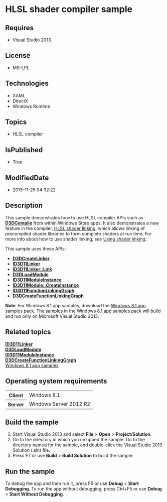 # HLSL shader compiler sample
## Requires
* Visual Studio 2013
## License
* MS-LPL
## Technologies
* XAML
* DirectX
* Windows Runtime
## Topics
* HLSL compiler
## IsPublished
* True
## ModifiedDate
* 2013-11-25 04:32:22
## Description

<div id="mainSection">
<p>This sample demonstrates how to use HLSL compiler APIs such as <a href="http://msdn.microsoft.com/library/windows/apps/dd607324">
<b>D3DCompile</b></a> from within Windows Store apps. It also demonstrates a new feature in the compiler,
<a href="direct3d11.direct3d_11_2_features#link">HLSL shader linking</a>, which allows linking of precompiled shader libraries to form complete shaders at run time. For more info about how to use shader linking, see
<a href="http://msdn.microsoft.com/library/windows/apps/dn466359">Using shader linking</a>.
</p>
<p>This sample uses these APIs:</p>
<ul>
<li><a href="http://msdn.microsoft.com/library/windows/apps/dn280341"><b>D3DCreateLinker</b></a>
</li><li><a href="http://msdn.microsoft.com/library/windows/apps/dn280558"><b>ID3D11Linker</b></a>
</li><li><a href="http://msdn.microsoft.com/library/windows/apps/dn280560"><b>ID3D11Linker::Link</b></a>
</li><li><a href="http://msdn.microsoft.com/library/windows/apps/dn280342"><b>D3DLoadModule</b></a>
</li><li><a href="http://msdn.microsoft.com/library/windows/apps/dn280564"><b>ID3D11ModuleInstance</b></a>
</li><li><a href="http://msdn.microsoft.com/library/windows/apps/dn280608"><b>ID3D11Module::CreateInstance</b></a>
</li><li><a href="http://msdn.microsoft.com/library/windows/apps/dn280535"><b>ID3D11FunctionLinkingGraph</b></a>
</li><li><a href="http://msdn.microsoft.com/library/windows/apps/dn280340"><b>D3DCreateFunctionLinkingGraph</b></a>
</li></ul>
<p></p>
<p></p>
<p class="note"><b>Note</b>&nbsp;&nbsp;For Windows&nbsp;8.1 app samples, download the <a href="http://go.microsoft.com/fwlink/p/?LinkId=243667">
Windows&nbsp;8.1 app samples pack</a>. The samples in the Windows&nbsp;8.1 app samples pack will build and run only on Microsoft Visual Studio&nbsp;2013.</p>
<p></p>
<h2><a id="related_topics"></a>Related topics</h2>
<dl><dt><a href="http://msdn.microsoft.com/library/windows/apps/dn280558"><b>ID3D11Linker</b></a>
</dt><dt><a href="http://msdn.microsoft.com/library/windows/apps/dn280342"><b>D3DLoadModule</b></a>
</dt><dt><a href="http://msdn.microsoft.com/library/windows/apps/dn280564"><b>ID3D11ModuleInstance</b></a>
</dt><dt><a href="http://msdn.microsoft.com/library/windows/apps/dn280340"><b>D3DCreateFunctionLinkingGraph</b></a>
</dt><dt><a href="http://go.microsoft.com/fwlink/p/?LinkId=243667">Windows 8.1 app samples</a>
</dt></dl>
<h2>Operating system requirements</h2>
<table>
<tbody>
<tr>
<th>Client</th>
<td><dt>Windows&nbsp;8.1 </dt></td>
</tr>
<tr>
<th>Server</th>
<td><dt>Windows Server&nbsp;2012&nbsp;R2 </dt></td>
</tr>
</tbody>
</table>
<h2>Build the sample</h2>
<p></p>
<ol>
<li>Start Visual Studio&nbsp;2013 and select <b>File</b> &gt; <b>Open</b> &gt; <b>Project/Solution</b>.
</li><li>Go to the directory in which you unzipped the sample. Go to the directory named for the sample, and double-click the Visual Studio&nbsp;2013 Solution (.sln) file.
</li><li>Press F7 or use <b>Build</b> &gt; <b>Build Solution</b> to build the sample. </li></ol>
<p></p>
<h2>Run the sample</h2>
<p>To debug the app and then run it, press F5 or use <b>Debug</b> &gt; <b>Start Debugging</b>. To run the app without debugging, press Ctrl&#43;F5 or use
<b>Debug</b> &gt; <b>Start Without Debugging</b>. </p>
</div>
